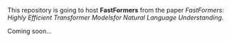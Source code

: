 This repository is going to host **FastFormers** from the paper *FastFormers: Highly Efficient Transformer Modelsfor Natural Language Understanding*.

Coming soon...
